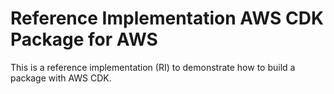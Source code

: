 # Reference Implementation AWS CDK Package for AWS

This is a reference implementation (RI) to demonstrate how to build a package with AWS CDK.
